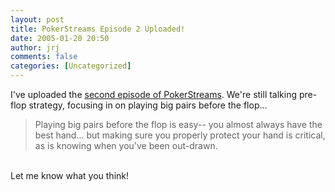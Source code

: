 ```yaml
---
layout: post
title: PokerStreams Episode 2 Uploaded!
date: 2005-01-20 20:50
author: jrj
comments: false
categories: [Uncategorized]
---
```

I've uploaded the <a href="http://beta.pokerstreams.com/1043.aspx">second episode of PokerStreams</a>. We're still talking pre-flop strategy, focusing in on playing big pairs before the flop...<blockquote>Playing big pairs before the flop is easy-- you almost always have the best hand... but making sure you properly protect your hand is critical, as is knowing when you've been out-drawn.</blockquote><br />Let me know what you think!
